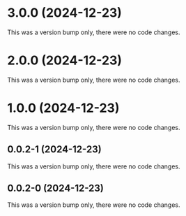 # 3.0.0 (2024-12-23)

This was a version bump only, there were no code changes.

# 2.0.0 (2024-12-23)

This was a version bump only, there were no code changes.

# 1.0.0 (2024-12-23)

This was a version bump only, there were no code changes.

## 0.0.2-1 (2024-12-23)

This was a version bump only, there were no code changes.

## 0.0.2-0 (2024-12-23)

This was a version bump only, there were no code changes.